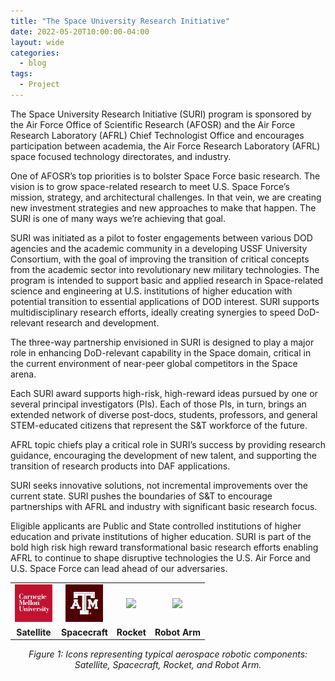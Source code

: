 ```yaml
---
title: "The Space University Research Initiative"
date: 2022-05-20T10:00:00-04:00
layout: wide
categories:
  - blog
tags:
  - Project
---
```

The Space University Research Initiative (SURI) program is sponsored by the Air Force Office of Scientific Research (AFOSR) and the Air Force Research Laboratory (AFRL) Chief Technologist Office and encourages participation between academia, the Air Force Research Laboratory (AFRL) space focused technology directorates, and industry.

One of AFOSR’s top priorities is to bolster Space Force basic research. The vision is to grow space-related research to meet U.S. Space Force’s mission, strategy, and architectural challenges. In that vein, we are creating new investment strategies and new approaches to make that happen. The SURI is one of many ways we’re achieving that goal.

SURI was initiated as a pilot to foster engagements between various DOD agencies and the academic community in a developing USSF University Consortium, with the goal of improving the transition of critical concepts from the academic sector into revolutionary new military technologies. The program is intended to support basic and applied research in Space-related science and engineering at U.S. institutions of higher education with potential transition to essential applications of DOD interest. SURI supports multidisciplinary research efforts, ideally creating synergies to speed DoD-relevant research and development.

The three-way partnership envisioned in SURI is designed to play a major role in enhancing DoD-relevant capability in the Space domain, critical in the current environment of near-peer global competitors in the Space arena.

Each SURI award supports high-risk, high-reward ideas pursued by one or several principal investigators (PIs). Each of those PIs, in turn, brings an extended network of diverse post-docs, students, professors, and general STEM-educated citizens that represent the S&T workforce of the future.

AFRL topic chiefs play a critical role in SURI’s success by providing research guidance, encouraging the development of new talent, and supporting the transition of research products into DAF applications.

SURI seeks innovative solutions, not incremental improvements over the current state. SURI pushes the boundaries of S&T to encourage partnerships with AFRL and industry with significant basic research focus.

Eligible applicants are Public and State controlled institutions of higher education and private institutions of higher education.
SURI is part of the bold high risk high reward transformational basic research efforts enabling AFRL to continue to shape disruptive technologies the U.S. Air Force and U.S. Space Force can lead ahead of our adversaries.

<table align="center">
  <tr>
    <td align="center"><img src="https://github.com/JackTony123/picx-images-hosting/raw/master/cmu.1hsfb47577.webp" width="60px"></td>
    <td align="center"><img src="https://github.com/JackTony123/picx-images-hosting/raw/master/tamu.5j4epid1rn.webp" width="60px"></td>
    <td align="center"><img src="icon3.png" width="60px"></td>
    <td align="center"><img src="icon4.png" width="60px"></td>
  </tr>
  <tr>
    <td align="center"><strong>Satellite</strong></td>
    <td align="center"><strong>Spacecraft</strong></td>
    <td align="center"><strong>Rocket</strong></td>
    <td align="center"><strong>Robot Arm</strong></td>
  </tr>
</table>

<p align="center"><em>Figure 1: Icons representing typical aerospace robotic components: Satellite, Spacecraft, Rocket, and Robot Arm.</em></p>

